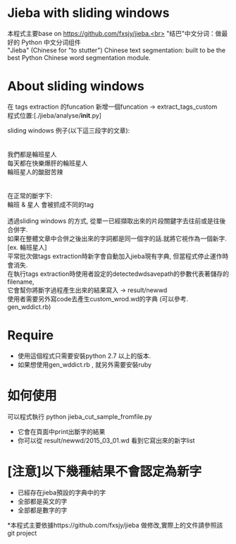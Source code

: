 Jieba with sliding windows
========
本程式主要base on https://github.com/fxsjy/jieba.<br>
"结巴"中文分词：做最好的 Python 中文分词组件<br>
"Jieba" (Chinese for "to stutter") Chinese text segmentation: built to be the best Python Chinese word segmentation module.<br>

About sliding windows
========
在 tags extraction 的funcation 新增一個funcation -> extract_tags_custom<br>
程式位置:[./jieba/analyse/__init__.py]<br>

sliding windows 例子(以下這三段字的文章):<br>
<br>
<br>
我們都是輪班星人<br>
每天都在快樂爆肝的輪班星人<br>
輪班星人的酸甜苦辣<br>
<br>
<br>
在正常的斷字下:<br>
輪班 & 星人 會被抓成不同的tag<br>
<br>
透過sliding windows 的方式, 從單一已經擷取出來的片段關鍵字去往前或是往後合併字.<br>
如果在整體文章中合併之後出來的字詞都是同一個字的話.就將它視作為一個新字. [ex. 輪班星人]<br>
平常批次做tags extraction時新字會自動加入jieba現有字典, 但當程式停止運作時會消失.<br>
在執行tags extraction時使用者設定的detectedwdsavepath的參數代表著儲存的filename, <br>
它會幫你將斷字過程產生出來的結果寫入 -> result/newwd<br>
使用者需要另外寫code去產生custom_wrod.wd的字典 (可以參考. gen_wddict.rb)<br>

Require
=========
* 使用這個程式只需要安裝python 2.7 以上的版本.
* 如果想使用gen_wddict.rb , 就另外需要安裝ruby


如何使用
=========
可以程式執行 python jieba_cut_sample_fromfile.py<br>
* 它會在頁面中print出斷字的結果
* 你可以從 result/newwd/2015_03_01.wd 看到它寫出來的新字list


[注意]以下幾種結果不會認定為新字<br>
=========
* 已經存在jieba預設的字典中的字
* 全部都是英文的字
* 全部都是數字的字

*本程式主要依據https://github.com/fxsjy/jieba 做修改,實際上的文件請參照該git project